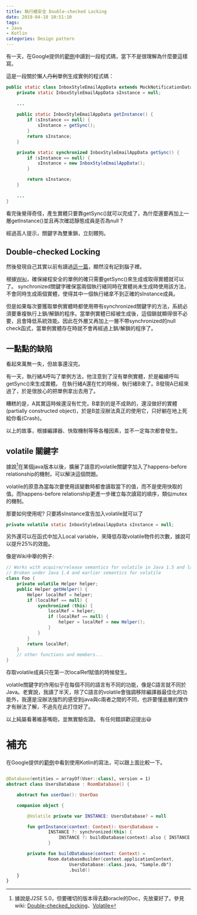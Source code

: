 ```yaml
---
title: 執行緒安全 Double-checked Locking
date: 2019-04-18 10:51:10
tags: 
- Java
- Kotlin
categories: Design pattern
---
```


有一天，在Google提供的[範例](https://github.com/googlesamples/android-Notifications)中讀到一段程式碼，當下不是很理解為什麼要這樣寫。

這是一段關於懶人~~丹利~~單例生成實例的程式碼：

<!-- more -->

```Java
public static class InboxStyleEmailAppData extends MockNotificationData {
    private static InboxStyleEmailAppData sInstance = null;
    
    ...
    
    public static InboxStyleEmailAppData getInstance() {
        if (sInstance == null) {
            sInstance = getSync();
        }
        return sInstance;
    }

    private static synchronized InboxStyleEmailAppData getSync() {
        if (sInstance == null) {
            sInstance = new InboxStyleEmailAppData();
        }

        return sInstance;
    }
    
    ...
}
```

看完後覺得奇怪，產生實體只要靠getSync()就可以完成了，為什麼還要再加上一層getInstance()並且再次確認靜態成員是否為null ?

經過高人提示，關鍵字為雙重鎖，立刻餵狗。

## Double-checked Locking

然後發現自己其實以前有讀過[這一篇](https://blog.csdn.net/fly910905/article/details/79286680)，顯然沒有記到腦子裡。

根據[Wiki](https://en.wikipedia.org/wiki/Double-checked_locking)，確保線程安全的單例的確只需要getSync()來生成或取得實體就可以了。
synchronized關鍵字確保當兩個執行緒同時在實體尚未生成時使用該方法，不會同時生成兩個實體，使得其中一個執行緒拿不到正確的sInstance成員。

但是如果每次要獲取單例實體時都使用帶有synchronized關鍵字的方法，系統必須要重複執行上鎖/解鎖的程序。當單例實體已經被生成後，這個鎖就顯得很不必要，且會降低系統效能。因此在外層又再加上一層不帶synchronized的null check函式，當單例實體存在時就不會再經過上鎖/解鎖的程序了。

## 一點點的缺陷

看起來萬無一失，但故事還沒完。

有一天，執行緒A呼叫了單例方法，他注意到了沒有單例實體，於是繼續呼叫getSync()來生成實體。
在執行緒A還在忙的時候，執行緒B來了。B發現A已經來過了，於是很放心的把單例拿出去用了。

糟糕的是，A其實這時候還沒有忙完，B拿到的是不成熟的，還沒做好的實體(partially constructed object)，於是B並沒辦法真正的使用它，只好躺在地上死給你看(Crash)。

以上的故事，根據編譯器、快取機制等等各種因素，並不一定每次都會發生。

## volatile 關鍵字

據說[^clipAnimation]在某個java版本以後，擴展了語意的volatile關鍵字加入了happens-before relationship的機制，可以解決這個問題。

volatile的原意為當每次要使用該變數時都會讀取當下的值，而不是使用快取的值。而happens-before relationship更進一步確立每次讀寫的順序，類似mutex的機制。

那要如何使用呢?
只要將sInstance宣告加入volatile就可以了
```Java
private volatile static InboxStyleEmailAppData sInstance = null;
```

另外還可以在函式中加入Local variable，來降低存取volatile物件的次數，據說可以提升25%的效能。

像是Wiki中舉的例子:
```Java
// Works with acquire/release semantics for volatile in Java 1.5 and later
// Broken under Java 1.4 and earlier semantics for volatile
class Foo {
    private volatile Helper helper;
    public Helper getHelper() {
        Helper localRef = helper;
        if (localRef == null) {
            synchronized (this) {
                localRef = helper;
                if (localRef == null) {
                    helper = localRef = new Helper();
                }
            }
        }
        return localRef;
    }
    // other functions and members...
}
```

存取volatile成員只在第一次localRef賦值的時候發生。

volatile關鍵字的作用似乎在每個不同的語言有不同的功能，像是C語言就不同於Java。老實說，我讀了半天，除了C語言的volatile會強調移除編譯器最佳化的功能外，我還是沒辦法強烈的感受到java與c兩者之間的不同，也許要懂底層的實作才有辦法了解，不過先在此打住好了。

以上純屬看著維基嘴砲，並無實驗佐證。
有任何錯誤歡迎提出:smiley:

[^clipAnimation]: 據說是J2SE 5.0，但要確切的版本得去翻oracle的Doc，先放棄好了。參見wiki: [Double-checked_locking](https://en.wikipedia.org/wiki/Double-checked_locking)、[Volatile](https://en.wikipedia.org/wiki/Volatile_(computer_programming))

# 補充

在Google提供的[範例](https://github.com/googlesamples/android-architecture-components/blob/master/BasicRxJavaSampleKotlin/app/src/main/java/com/example/android/observability/persistence/UsersDatabase.kt)中看到使用Kotlin的寫法，可以跟上面比較一下。

```kotlin

@Database(entities = arrayOf(User::class), version = 1)
abstract class UsersDatabase : RoomDatabase() {

    abstract fun userDao(): UserDao

    companion object {

        @Volatile private var INSTANCE: UsersDatabase? = null

        fun getInstance(context: Context): UsersDatabase =
                INSTANCE ?: synchronized(this) {
                    INSTANCE ?: buildDatabase(context).also { INSTANCE = it }
                }

        private fun buildDatabase(context: Context) =
                Room.databaseBuilder(context.applicationContext,
                        UsersDatabase::class.java, "Sample.db")
                        .build()
    }
}

```